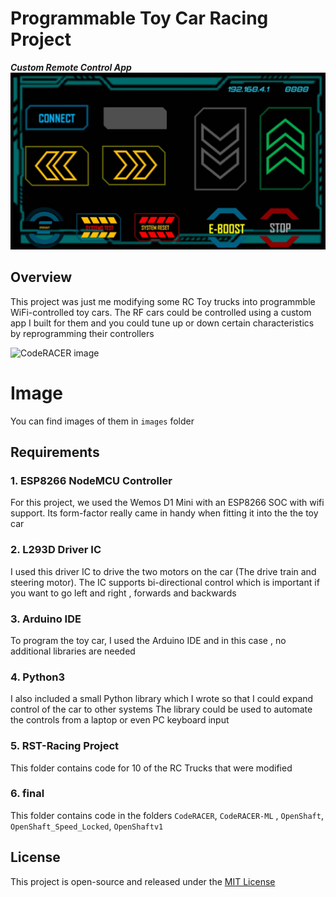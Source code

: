 # Programmable Toy Car Racing Project

***Custom Remote Control App***
![CodeRACER image](images/app.jpg)

## Overview

This project was just me modifying some RC Toy trucks into programmble WiFi-controlled toy cars.
The RF cars could be controlled using a custom app I built for them and you could tune up or down certain characteristics by reprogramming their controllers

![CodeRACER image](images/3.jpg)

# Image

You  can find images of them in `images` folder

## Requirements

### 1. ESP8266 NodeMCU Controller

For this project, we used the Wemos D1 Mini with an ESP8266 SOC with wifi support. Its form-factor really came in handy when fitting it into the the toy car

### 2. L293D Driver IC

I used this driver IC  to drive the two motors on the car (The drive train and steering motor). The IC supports bi-directional control which is important if you want to go left and right , forwards and backwards

### 3. Arduino IDE

To program the toy car, I used the Arduino IDE and in this case , no additional libraries are needed

### 4. Python3

I also included a small Python library which I wrote so that I could expand control of the car to other systems
The library could be used to automate the controls from a laptop or even PC keyboard input

### 5. RST-Racing Project 
This folder contains code for 10 of the RC Trucks that were modified

### 6. final
This folder contains code in the folders `CodeRACER`, `CodeRACER-ML` , `OpenShaft`, `OpenShaft_Speed_Locked`, `OpenShaftv1`

## License

This project is open-source and released under the [MIT License](LICENSE)
